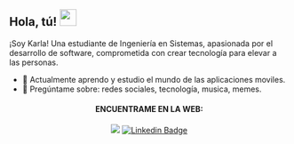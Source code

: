 <h2> Hola, tú! <img src="https://user-images.githubusercontent.com/70911022/183312043-095cc4b6-9fc5-4d34-9eb4-b21fa9de8e50.gif "width="30px"></h2>

¡Soy Karla! Una estudiante de Ingeniería en Sistemas, apasionada por el desarrollo de software, comprometida con crear tecnología para elevar a las personas.

- 🌱 Actualmente aprendo y estudio el mundo de las aplicaciones moviles.
- 👀 Pregúntame sobre: redes sociales, tecnología, musica, memes. 

<div align="center">
  <h4>ENCUENTRAME EN LA WEB:</h4>
  
   [![](https://img.shields.io/badge/Twitter-1DA1F2?style=for-the-badge&logo=twitter&logoColor=white)](https://twitter.com/iamkarla_m) 
   [![Linkedin Badge](https://img.shields.io/badge/LinkedIn-0077B5?style=for-the-badge&logo=linkedin&logoColor=white)](https://www.linkedin.com/in/karla-pazan-mera26/)

  <!--  ![](https://komarev.com/ghpvc/?username=your-github-KarlyPM&color=dc143c) -->
</div>

